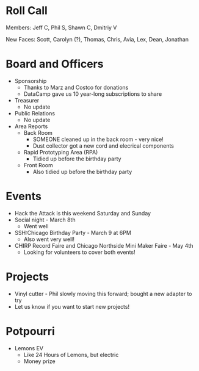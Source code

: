 Roll Call
=========
Members: Jeff C, Phil S, Shawn C, Dmitriy V

New Faces: Scott, Carolyn (?), Thomas, Chris, Avia, Lex, Dean, Jonathan

Board and Officers
==================
- Sponsorship
  - Thanks to Marz and Costco for donations
  - DataCamp gave us 10 year-long subscriptions to share
- Treasurer
  - No update
- Public Relations
  - No update
- Area Reports
  - Back Room
    - SOMEONE cleaned up in the back room - very nice!
    - Dust collector got a new cord and elecrical components
  - Rapid Prototyping Area (RPA)
    - Tidied up before the birthday party
  - Front Room
    - Also tidied up before the birthday party
   
Events
======
- Hack the Attack is this weekend Saturday and Sunday
- Social night - March 8th
  - Went well
- SSH:Chicago Birthday Party - March 9 at 6PM
  - Also went very well!
- CHIRP Record Faire and Chicago Northside Mini Maker Faire - May 4th
  - Looking for volunteers to cover both events!

Projects
========
- Vinyl cutter - Phil slowly moving this forward; bought a new adapter to try
- Let us know if you want to start new projects!

Potpourri
=========
- Lemons EV
  - Like 24 Hours of Lemons, but electric
  - Money prize
